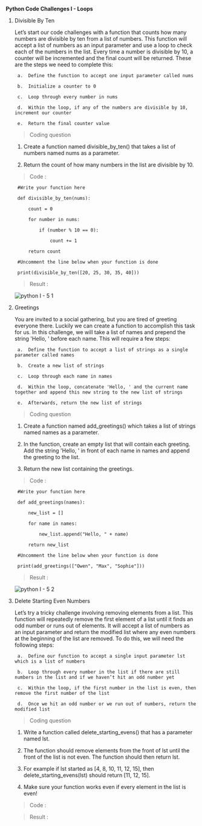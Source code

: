 **Python Code Challenges I - Loops**

1. Divisible By Ten

    Let’s start our code challenges with a function that counts how many numbers are divisible by ten from a list of numbers. This function will accept a list of numbers as an input parameter and use a loop to check each of the numbers in the list. Every time a number is divisible by 10, a counter will be incremented and the final count will be returned. These are the steps we need to complete this:

        a.  Define the function to accept one input parameter called nums

        b.  Initialize a counter to 0

        c.  Loop through every number in nums

        d.  Within the loop, if any of the numbers are divisible by 10, increment our counter

        e.  Return the final counter value

    >   Coding question

    1.  Create a function named divisible_by_ten() that takes a list of numbers named nums as a parameter.

    2.  Return the count of how many numbers in the list are divisible by 10.

    >   Code :

        #Write your function here

        def divisible_by_ten(nums):

            count = 0

            for number in nums:

                if (number % 10 == 0):

                    count += 1

            return count

        #Uncomment the line below when your function is done

        print(divisible_by_ten([20, 25, 30, 35, 40]))

    >   Result  :

      ![python I - 5 1](https://user-images.githubusercontent.com/74751990/192553691-31638ae1-9d76-4154-94ff-aa9ac9c9ab1e.jpg)

2. Greetings

    You are invited to a social gathering, but you are tired of greeting everyone there. Luckily we can create a function to accomplish this task for us. In this challenge, we will take a list of names and prepend the string 'Hello, ' before each name. This will require a few steps:

        a.  Define the function to accept a list of strings as a single parameter called names

        b.  Create a new list of strings

        c.  Loop through each name in names

        d.  Within the loop, concatenate 'Hello, ' and the current name together and append this new string to the new list of strings

        e.  Afterwards, return the new list of strings

    >   Coding question

    1.  Create a function named add_greetings() which takes a list of strings named names as a parameter.

    2.  In the function, create an empty list that will contain each greeting. Add the string 'Hello, ' in front of each name in names and append the greeting to the list.

    3.  Return the new list containing the greetings.

    >   Code :

        #Write your function here
    
        def add_greetings(names):
    
            new_list = []
    
            for name in names:
        
                new_list.append("Hello, " + name)
    
            return new_list

        #Uncomment the line below when your function is done
    
        print(add_greetings(["Owen", "Max", "Sophie"]))

    >   Result  :

      ![python I - 5 2](https://user-images.githubusercontent.com/74751990/192597088-df91bfab-a9ea-4947-9043-2f2cc29c70c6.jpg)

3. Delete Starting Even Numbers

    Let’s try a tricky challenge involving removing elements from a list. This function will repeatedly remove the first element of a list until it finds an odd number or runs out of elements. It will accept a list of numbers as an input parameter and return the modified list where any even numbers at the beginning of the list are removed. To do this, we will need the following steps:

        a.  Define our function to accept a single input parameter lst which is a list of numbers

        b.  Loop through every number in the list if there are still numbers in the list and if we haven’t hit an odd number yet

        c.  Within the loop, if the first number in the list is even, then remove the first number of the list

        d.  Once we hit an odd number or we run out of numbers, return the modified list

    >   Coding question

    1.  Write a function called delete_starting_evens() that has a parameter named lst.

    2.  The function should remove elements from the front of lst until the front of the list is not even. The function should then return lst.

    3.  For example if lst started as [4, 8, 10, 11, 12, 15], then delete_starting_evens(lst) should return [11, 12, 15].

    4.  Make sure your function works even if every element in the list is even!

    >   Code :



    >   Result  :




